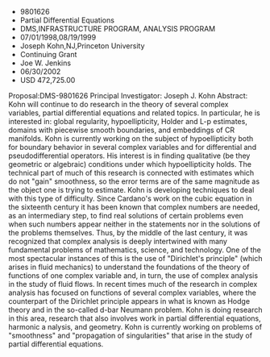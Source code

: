 
* 9801626
* Partial Differential Equations
* DMS,INFRASTRUCTURE PROGRAM, ANALYSIS PROGRAM
* 07/01/1998,08/19/1999
* Joseph Kohn,NJ,Princeton University
* Continuing Grant
* Joe W. Jenkins
* 06/30/2002
* USD 472,725.00

Proposal:DMS-9801626 Principal Investigator: Joseph J. Kohn Abstract: Kohn will
continue to do research in the theory of several complex variables, partial
differential equations and related topics. In particular, he is interested in:
global regularity, hypoellipticity, Holder and L-p estimates, domains with
piecewise smooth boundaries, and embeddings of CR manifolds. Kohn is currently
working on the subject of hypoellipticity both for boundary behavior in several
complex variables and for differential and pseudodifferential operators. His
interest is in finding qualitative (be they geometric or algebraic) conditions
under which hypoellipticity holds. The technical part of much of this research
is connected with estimates which do not "gain" smoothness, so the error terms
are of the same magnitude as the object one is trying to estimate. Kohn is
developing techniques to deal with this type of difficulty. Since Cardano's work
on the cubic equation in the sixteenth century it has been known that complex
numbers are needed, as an intermediary step, to find real solutions of certain
problems even when such numbers appear neither in the statements nor in the
solutions of the problems themselves. Thus, by the middle of the last century,
it was recognized that complex analysis is deeply intertwined with many
fundamental problems of mathematics, science, and technology. One of the most
spectacular instances of this is the use of "Dirichlet's principle" (which
arises in fluid mechanics) to understand the foundations of the theory of
functions of one complex variable and, in turn, the use of complex analysis in
the study of fluid flows. In recent times much of the research in complex
analysis has focused on functions of several complex variables, where the
counterpart of the Dirichlet principle appears in what is known as Hodge theory
and in the so-called d-bar Neumann problem. Kohn is doing research in this area,
research that also involves work in partial differential equations, harmonic a
nalysis, and geometry. Kohn is currently working on problems of "smoothness" and
"propagation of singularities" that arise in the study of partial differential
equations.
